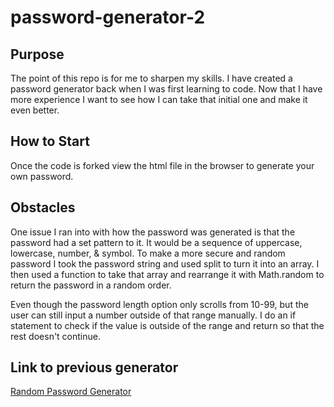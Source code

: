 # password-generator-2

## Purpose

The point of this repo is for me to sharpen my skills. I have created a password generator back when I was first learning to code. Now that I have more experience I want to see how I can take that initial one and make it even better.

## How to Start

Once the code is forked view the html file in the browser to generate your own password.

## Obstacles

One issue I ran into with how the password was generated is that the password had a set pattern to it. It would be a sequence of uppercase, lowercase, number, & symbol. To make a more secure and random password I took the password string and used split to turn it into an array. I then used a function to take that array and rearrange it with Math.random to return the password in a random order.

Even though the password length option only scrolls from 10-99, but the user can still input a number outside of that range manually. I do an if statement to check if the value is outside of the range and return so that the rest doesn't continue.

## Link to previous generator

[Random Password Generator](https://github.com/mrtrpak/Password-Generator)
